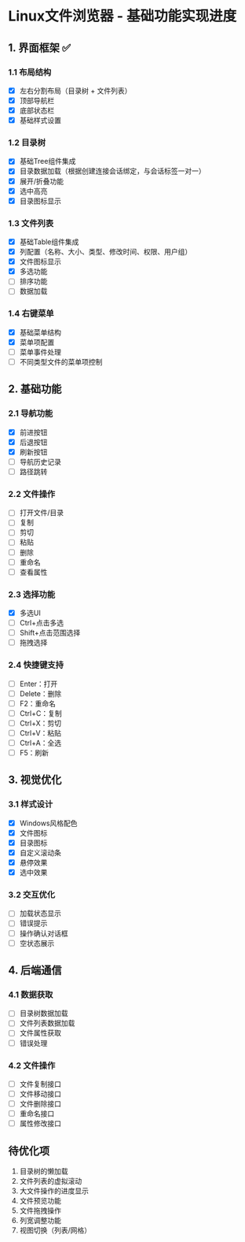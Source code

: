 # Linux文件浏览器 - 基础功能实现进度

## 1. 界面框架 ✅

### 1.1 布局结构
- [x] 左右分割布局（目录树 + 文件列表）
- [x] 顶部导航栏
- [x] 底部状态栏
- [x] 基础样式设置

### 1.2 目录树
- [x] 基础Tree组件集成
- [x] 目录数据加载（根据创建连接会话绑定，与会话标签一对一）
- [x] 展开/折叠功能
- [x] 选中高亮
- [x] 目录图标显示

### 1.3 文件列表
- [x] 基础Table组件集成
- [x] 列配置（名称、大小、类型、修改时间、权限、用户组）
- [x] 文件图标显示
- [x] 多选功能
- [ ] 排序功能
- [ ] 数据加载

### 1.4 右键菜单
- [x] 基础菜单结构
- [x] 菜单项配置
- [ ] 菜单事件处理
- [ ] 不同类型文件的菜单项控制

## 2. 基础功能

### 2.1 导航功能
- [x] 前进按钮
- [x] 后退按钮
- [x] 刷新按钮
- [ ] 导航历史记录
- [ ] 路径跳转

### 2.2 文件操作
- [ ] 打开文件/目录
- [ ] 复制
- [ ] 剪切
- [ ] 粘贴
- [ ] 删除
- [ ] 重命名
- [ ] 查看属性

### 2.3 选择功能
- [x] 多选UI
- [ ] Ctrl+点击多选
- [ ] Shift+点击范围选择
- [ ] 拖拽选择

### 2.4 快捷键支持
- [ ] Enter：打开
- [ ] Delete：删除
- [ ] F2：重命名
- [ ] Ctrl+C：复制
- [ ] Ctrl+X：剪切
- [ ] Ctrl+V：粘贴
- [ ] Ctrl+A：全选
- [ ] F5：刷新

## 3. 视觉优化

### 3.1 样式设计
- [x] Windows风格配色
- [x] 文件图标
- [x] 目录图标
- [x] 自定义滚动条
- [x] 悬停效果
- [x] 选中效果

### 3.2 交互优化
- [ ] 加载状态显示
- [ ] 错误提示
- [ ] 操作确认对话框
- [ ] 空状态展示

## 4. 后端通信

### 4.1 数据获取
- [ ] 目录树数据加载
- [ ] 文件列表数据加载
- [ ] 文件属性获取
- [ ] 错误处理

### 4.2 文件操作
- [ ] 文件复制接口
- [ ] 文件移动接口
- [ ] 文件删除接口
- [ ] 重命名接口
- [ ] 属性修改接口

## 待优化项
1. 目录树的懒加载
2. 文件列表的虚拟滚动
3. 大文件操作的进度显示
4. 文件预览功能
5. 文件拖拽操作
6. 列宽调整功能
7. 视图切换（列表/网格）
